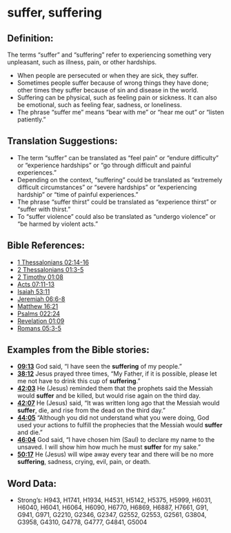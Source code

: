 # suffer, suffering

## Definition:

The terms “suffer” and “suffering” refer to experiencing something very unpleasant, such as illness, pain, or other hardships.

* When people are persecuted or when they are sick, they suffer.
* Sometimes people suffer because of wrong things they have done; other times they suffer because of sin and disease in the world.
* Suffering can be physical, such as feeling pain or sickness. It can also be emotional, such as feeling fear, sadness, or loneliness.
* The phrase “suffer me” means “bear with me” or “hear me out” or “listen patiently.”

## Translation Suggestions:

* The term “suffer” can be translated as “feel pain” or “endure difficulty” or “experience hardships” or “go through difficult and painful experiences.”
* Depending on the context, “suffering” could be translated as “extremely difficult circumstances” or “severe hardships” or “experiencing hardship” or “time of painful experiences.”
* The phrase “suffer thirst” could be translated as “experience thirst” or “suffer with thirst.”
* To “suffer violence” could also be translated as “undergo violence” or “be harmed by violent acts.”

## Bible References:

* [1 Thessalonians 02:14-16](rc://en/tn/help/1th/02/14)
* [2 Thessalonians 01:3-5](rc://en/tn/help/2th/01/03)
* [2 Timothy 01:08](rc://en/tn/help/2ti/01/08)
* [Acts 07:11-13](rc://en/tn/help/act/07/11)
* [Isaiah 53:11](rc://en/tn/help/isa/53/11)
* [Jeremiah 06:6-8](rc://en/tn/help/jer/06/06)
* [Matthew 16:21](rc://en/tn/help/mat/16/21)
* [Psalms 022:24](rc://en/tn/help/psa/022/24)
* [Revelation 01:09](rc://en/tn/help/rev/01/09)
* [Romans 05:3-5](rc://en/tn/help/rom/05/03)

## Examples from the Bible stories:

* __[09:13](rc://en/tn/help/obs/09/13)__ God said, “I have seen the __suffering__ of my people.”
* __[38:12](rc://en/tn/help/obs/38/12)__ Jesus prayed three times, “My Father, if it is possible, please let me not have to drink this cup of __suffering__.”
* __[42:03](rc://en/tn/help/obs/42/03)__ He (Jesus) reminded them that the prophets said the Messiah would __suffer__ and be killed, but would rise again on the third day.
* __[42:07](rc://en/tn/help/obs/42/07)__ He (Jesus) said, “It was written long ago that the Messiah would __suffer__, die, and rise from the dead on the third day.”
* __[44:05](rc://en/tn/help/obs/44/05)__ “Although you did not understand what you were doing, God used your actions to fulfill the prophecies that the Messiah would __suffer__ and die.”
* __[46:04](rc://en/tn/help/obs/46/04)__ God said, “I have chosen him (Saul) to declare my name to the unsaved. I will show him how much he must __suffer__ for my sake.”
* __[50:17](rc://en/tn/help/obs/50/17)__ He (Jesus) will wipe away every tear and there will be no more __suffering__, sadness, crying, evil, pain, or death.

## Word Data:

* Strong’s: H943, H1741, H1934, H4531, H5142, H5375, H5999, H6031, H6040, H6041, H6064, H6090, H6770, H6869, H6887, H7661, G91, G941, G971, G2210, G2346, G2347, G2552, G2553, G2561, G3804, G3958, G4310, G4778, G4777, G4841, G5004
